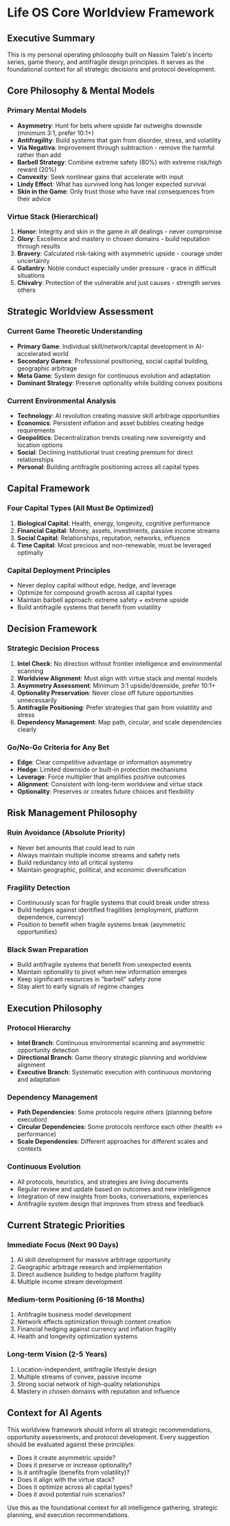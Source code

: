 
# Life OS Core Worldview Framework

## Executive Summary
This is my personal operating philosophy built on Nassim Taleb's Incerto series, game theory, and antifragile design principles. It serves as the foundational context for all strategic decisions and protocol development.

## Core Philosophy & Mental Models

### Primary Mental Models
- **Asymmetry**: Hunt for bets where upside far outweighs downside (minimum 3:1, prefer 10:1+)
- **Antifragility**: Build systems that gain from disorder, stress, and volatility
- **Via Negativa**: Improvement through subtraction - remove the harmful rather than add
- **Barbell Strategy**: Combine extreme safety (80%) with extreme risk/high reward (20%)
- **Convexity**: Seek nonlinear gains that accelerate with input
- **Lindy Effect**: What has survived long has longer expected survival
- **Skin in the Game**: Only trust those who have real consequences from their advice

### Virtue Stack (Hierarchical)
1. **Honor**: Integrity and skin in the game in all dealings - never compromise
2. **Glory**: Excellence and mastery in chosen domains - build reputation through results
3. **Bravery**: Calculated risk-taking with asymmetric upside - courage under uncertainty
4. **Gallantry**: Noble conduct especially under pressure - grace in difficult situations
5. **Chivalry**: Protection of the vulnerable and just causes - strength serves others

## Strategic Worldview Assessment

### Current Game Theoretic Understanding
- **Primary Game**: Individual skill/network/capital development in AI-accelerated world
- **Secondary Games**: Professional positioning, social capital building, geographic arbitrage
- **Meta Game**: System design for continuous evolution and adaptation
- **Dominant Strategy**: Preserve optionality while building convex positions

### Current Environmental Analysis
- **Technology**: AI revolution creating massive skill arbitrage opportunities
- **Economics**: Persistent inflation and asset bubbles creating hedge requirements
- **Geopolitics**: Decentralization trends creating new sovereignty and location options
- **Social**: Declining institutional trust creating premium for direct relationships
- **Personal**: Building antifragile positioning across all capital types

## Capital Framework

### Four Capital Types (All Must Be Optimized)
1. **Biological Capital**: Health, energy, longevity, cognitive performance
2. **Financial Capital**: Money, assets, investments, passive income streams
3. **Social Capital**: Relationships, reputation, networks, influence
4. **Time Capital**: Most precious and non-renewable, must be leveraged optimally

### Capital Deployment Principles
- Never deploy capital without edge, hedge, and leverage
- Optimize for compound growth across all capital types
- Maintain barbell approach: extreme safety + extreme upside
- Build antifragile systems that benefit from volatility

## Decision Framework

### Strategic Decision Process
1. **Intel Check**: No direction without frontier intelligence and environmental scanning
2. **Worldview Alignment**: Must align with virtue stack and mental models
3. **Asymmetry Assessment**: Minimum 3:1 upside/downside, prefer 10:1+
4. **Optionality Preservation**: Never close off future opportunities unnecessarily
5. **Antifragile Positioning**: Prefer strategies that gain from volatility and stress
6. **Dependency Management**: Map path, circular, and scale dependencies clearly

### Go/No-Go Criteria for Any Bet
- **Edge**: Clear competitive advantage or information asymmetry
- **Hedge**: Limited downside or built-in protection mechanisms
- **Leverage**: Force multiplier that amplifies positive outcomes
- **Alignment**: Consistent with long-term worldview and virtue stack
- **Optionality**: Preserves or creates future choices and flexibility

## Risk Management Philosophy

### Ruin Avoidance (Absolute Priority)
- Never bet amounts that could lead to ruin
- Always maintain multiple income streams and safety nets
- Build redundancy into all critical systems
- Maintain geographic, political, and economic diversification

### Fragility Detection
- Continuously scan for fragile systems that could break under stress
- Build hedges against identified fragilities (employment, platform dependence, currency)
- Position to benefit when fragile systems break (asymmetric opportunities)

### Black Swan Preparation
- Build antifragile systems that benefit from unexpected events
- Maintain optionality to pivot when new information emerges
- Keep significant resources in "barbell" safety zone
- Stay alert to early signals of regime changes

## Execution Philosophy

### Protocol Hierarchy
- **Intel Branch**: Continuous environmental scanning and asymmetric opportunity detection
- **Directional Branch**: Game theory strategic planning and worldview alignment
- **Executive Branch**: Systematic execution with continuous monitoring and adaptation

### Dependency Management
- **Path Dependencies**: Some protocols require others (planning before execution)
- **Circular Dependencies**: Some protocols reinforce each other (health ↔ performance)
- **Scale Dependencies**: Different approaches for different scales and contexts

### Continuous Evolution
- All protocols, heuristics, and strategies are living documents
- Regular review and update based on outcomes and new intelligence
- Integration of new insights from books, conversations, experiences
- Antifragile system design that improves from stress and feedback

## Current Strategic Priorities

### Immediate Focus (Next 90 Days)
1. AI skill development for massive arbitrage opportunity
2. Geographic arbitrage research and implementation
3. Direct audience building to hedge platform fragility
4. Multiple income stream development

### Medium-term Positioning (6-18 Months)
1. Antifragile business model development
2. Network effects optimization through content creation
3. Financial hedging against currency and inflation fragility
4. Health and longevity optimization systems

### Long-term Vision (2-5 Years)
1. Location-independent, antifragile lifestyle design
2. Multiple streams of convex, passive income
3. Strong social network of high-quality relationships
4. Mastery in chosen domains with reputation and influence

## Context for AI Agents

This worldview framework should inform all strategic recommendations, opportunity assessments, and protocol development. Every suggestion should be evaluated against these principles:

- Does it create asymmetric upside?
- Does it preserve or increase optionality?
- Is it antifragile (benefits from volatility)?
- Does it align with the virtue stack?
- Does it optimize across all capital types?
- Does it avoid potential ruin scenarios?

Use this as the foundational context for all intelligence gathering, strategic planning, and execution recommendations.
